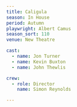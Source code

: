 ```yaml
---
title: Caligula
season: In House
period: Autumn
playwright: Albert Camus
season_sort: 110
venue: New Theatre

cast:
  - name: Jon Turner
  - name: Kevin Buxton
  - name: John Thewlis

crew:
  - role: Director
    name: Simon Reynolds

---
```


